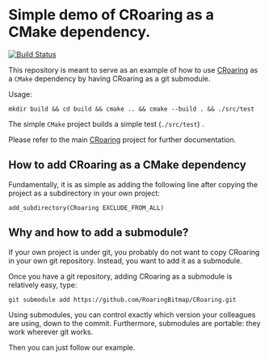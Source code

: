# Simple demo of CRoaring as a CMake dependency.
[![Build Status](https://cloud.drone.io/api/badges/RoaringBitmap/croaring_cmake_demo/status.svg)](https://cloud.drone.io/RoaringBitmap/croaring_cmake_demo)

This repository is meant to serve as an example of how to use [CRoaring](https://github.com/RoaringBitmap/CRoaring) as a `CMake` dependency by having CRoaring as a git submodule. 

Usage:

```
mkdir build && cd build && cmake .. && cmake --build . && ./src/test
```

The simple `CMake` project builds a simple test (`./src/test`) .

Please refer to the main [CRoaring](https://github.com/RoaringBitmap/CRoaring) project for further documentation.

## How to add CRoaring as a CMake dependency

Fundamentally, it is as simple as adding the following line after copying the project as a subdirectory in your own project:

```
add_subdirectory(CRoaring EXCLUDE_FROM_ALL)
```

## Why and how to add a submodule?

If your own project is under git, you probably do not want to copy CRoaring in your own git repository. Instead, you want to add it as a submodule.


Once you have a git repository, adding CRoaring as a submodule is relatively easy, type:

```
git submodule add https://github.com/RoaringBitmap/CRoaring.git
```

Using submodules, you can control exactly which version your colleagues are using, down to the commit. Furthermore, submodules are portable: they work wherever git works.


Then you can just follow our example.

